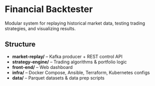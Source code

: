 # Financial Backtester
Modular system for replaying historical market data, testing trading strategies,
and visualizing results.

## Structure
- **market-replay/** – Kafka producer + REST control API
- **strategy-engine/** – Trading algorithms & portfolio logic
- **front-end/** – Web dashboard
- **infra/** – Docker Compose, Ansible, Terraform, Kubernetes configs
- **data/** – Parquet datasets & data prep scripts
